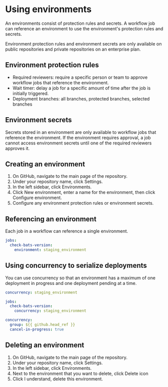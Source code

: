 # Using environments

An environments consist of protection rules and secrets. A workflow job can reference an environment to use the environment's protection rules and secrets.

Environment protection rules and environment secrets are only available on public repositories and private repositories on an enterprise plan.

## Environment protection rules

- Required reviewers: require a specific person or team to approve workflow jobs that reference the environment. 
- Wait timer: delay a job for a specific amount of time after the job is initially triggered.
- Deployment branches: all branches, protected branches, selected branches

## Environment secrets

Secrets stored in an environment are only available to workflow jobs that reference the environment. If the environment requires approval, a job cannot access environment secrets until one of the required reviewers approves it.

## Creating an environment

1. On GitHub, navigate to the main page of the repository.
2. Under your repository name, click Settings.
3. In the left sidebar, click Environments.
4. Click New environment, enter a name for the environment, then click Configure environment.
5. Configure any environment protection rules or environment secrets.


## Referencing an environment

Each job in a workflow can reference a single environment.

```yml
jobs:
  check-bats-version:
    environment: staging_environment
```

## Using concurrency to serialize deployments

You can use concurrency so that an environment has a maximum of one deployment in progress and one deployment pending at a time.

```yml
concurrency: staging_environment
```

```yml
jobs:
  check-bats-version:
    concurrency: staging_environment
```

```yml
concurrency: 
  group: ${{ github.head_ref }}
  cancel-in-progress: true
```

## Deleting an environment

1. On GitHub, navigate to the main page of the repository.
2. Under your repository name, click Settings.
3. In the left sidebar, click Environments.
4. Next to the environment that you want to delete, click Delete icon
5. Click I understand, delete this environment.